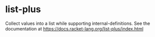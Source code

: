 list-plus
=========

Collect values into a list while supporting internal-definitions. 
See the documentation at https://docs.racket-lang.org/list-plus/index.html
